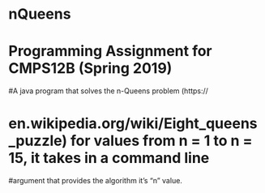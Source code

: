 # nQueens
# Programming Assignment for CMPS12B (Spring 2019)

#A java program that solves the n-Queens problem (https://
# en.wikipedia.org/wiki/Eight_queens_puzzle) for values from n = 1 to n = 15, it takes in a command line
#argument that provides the algorithm it’s “n” value. 

